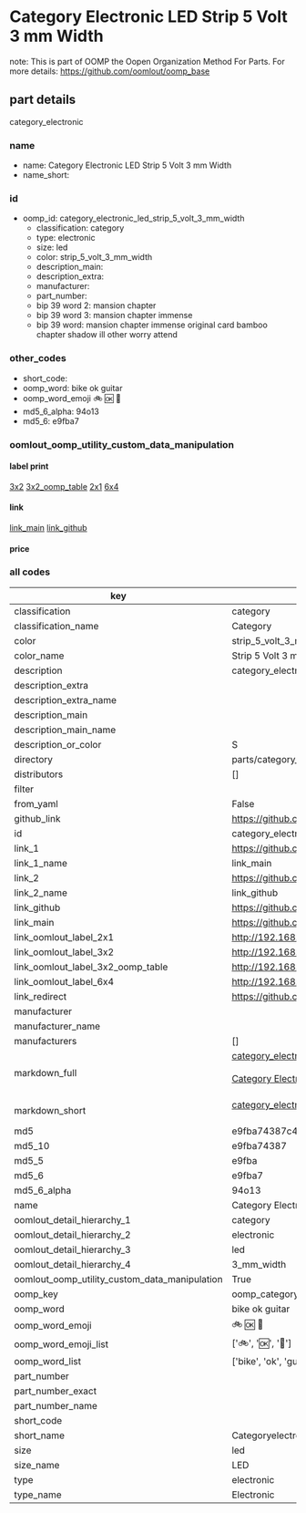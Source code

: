 # Category Electronic LED Strip 5 Volt 3 mm Width  

note: This is part of OOMP the Oopen Organization Method For Parts. For more details: https://github.com/oomlout/oomp_base

##  part details
  



category_electronic



### name
* name: Category Electronic LED Strip 5 Volt 3 mm Width
* name_short: 
### id
* oomp_id: category_electronic_led_strip_5_volt_3_mm_width
  * classification: category
  * type: electronic
  * size: led
  * color: strip_5_volt_3_mm_width
  * description_main: 
  * description_extra: 
  * manufacturer: 
  * part_number: 
  * bip 39 word 2: mansion chapter
  * bip 39 word 3: mansion chapter immense
  * bip 39 word: mansion chapter immense original card bamboo chapter shadow ill other worry attend

### other_codes
* short_code: 
* oomp_word: bike ok guitar
* oomp_word_emoji :bike: :ok: :guitar:
* md5_6_alpha: 94o13
* md5_6: e9fba7






### oomlout_oomp_utility_custom_data_manipulation
#### label print
[3x2](http://192.168.1.245:1112/?label=oomp%2094o13)
[3x2_oomp_table](http://192.168.1.108:1112/?label=oomp%2094o13)
[2x1](http://192.168.1.242:1112/?label=oomp%2094o13)
[6x4](http://192.168.1.55:1112/?label=oomp%2094o13)    

#### link

[link_main](https://github.com/oomlout/oomlout_oomp_version_1_messy/tree/main/parts/category_electronic_led_strip_5_volt_3_mm_width) [link_github](https://github.com/oomlout/oomlout_oomp_version_1_messy/tree/main/parts/category_electronic_led_strip_5_volt_3_mm_width)                             

#### price







### all codes 
| key | value |  
| --- | --- |  
| classification | category |  
| classification_name | Category |  
| color | strip_5_volt_3_mm_width |  
| color_name | Strip 5 Volt 3 mm Width |  
| description | category_electronic |  
| description_extra |  |  
| description_extra_name |  |  
| description_main |  |  
| description_main_name |  |  
| description_or_color | S  |  
| directory | parts/category_electronic_led_strip_5_volt_3_mm_width |  
| distributors | [] |  
| filter |  |  
| from_yaml | False |  
| github_link | https://github.com/oomlout/oomlout_oomp_part_src/tree/main/parts/category_electronic_led_strip_5_volt_3_mm_width |  
| id | category_electronic_led_strip_5_volt_3_mm_width |  
| link_1 | https://github.com/oomlout/oomlout_oomp_version_1_messy/tree/main/parts/category_electronic_led_strip_5_volt_3_mm_width |  
| link_1_name | link_main |  
| link_2 | https://github.com/oomlout/oomlout_oomp_version_1_messy/tree/main/parts/category_electronic_led_strip_5_volt_3_mm_width |  
| link_2_name | link_github |  
| link_github | https://github.com/oomlout/oomlout_oomp_version_1_messy/tree/main/parts/category_electronic_led_strip_5_volt_3_mm_width |  
| link_main | https://github.com/oomlout/oomlout_oomp_version_1_messy/tree/main/parts/category_electronic_led_strip_5_volt_3_mm_width |  
| link_oomlout_label_2x1 | http://192.168.1.242:1112/?label=oomp%2094o13 |  
| link_oomlout_label_3x2 | http://192.168.1.245:1112/?label=oomp%2094o13 |  
| link_oomlout_label_3x2_oomp_table | http://192.168.1.108:1112/?label=oomp%2094o13 |  
| link_oomlout_label_6x4 | http://192.168.1.55:1112/?label=oomp%2094o13 |  
| link_redirect | https://github.com/oomlout/oomlout_oomp_version_1_messy/tree/main/parts/category_electronic_led_strip_5_volt_3_mm_width |  
| manufacturer |  |  
| manufacturer_name |  |  
| manufacturers | [] |  
| markdown_full | [category_electronic_led_strip_5_volt_3_mm_width](none)<br>[](none)<br>[Category Electronic Led Strip 5 Volt 3 Mm Width](none)<br><br> |  
| markdown_short | [category_electronic_led_strip_5_volt_3_mm_width](none)<br><br> |  
| md5 | e9fba74387c4c4cc481149cae3099c3a |  
| md5_10 | e9fba74387 |  
| md5_5 | e9fba |  
| md5_6 | e9fba7 |  
| md5_6_alpha | 94o13 |  
| name | Category Electronic LED Strip 5 Volt 3 mm Width |  
| oomlout_detail_hierarchy_1 | category |  
| oomlout_detail_hierarchy_2 | electronic |  
| oomlout_detail_hierarchy_3 | led |  
| oomlout_detail_hierarchy_4 | 3_mm_width |  
| oomlout_oomp_utility_custom_data_manipulation | True |  
| oomp_key | oomp_category_electronic_led_strip_5_volt_3_mm_width |  
| oomp_word | bike ok guitar |  
| oomp_word_emoji | :bike: :ok: :guitar: |  
| oomp_word_emoji_list | [':bike:', ':ok:', ':guitar:'] |  
| oomp_word_list | ['bike', 'ok', 'guitar'] |  
| part_number |  |  
| part_number_exact |  |  
| part_number_name |  |  
| short_code |  |  
| short_name | Categoryelectronic |  
| size | led |  
| size_name | LED |  
| type | electronic |  
| type_name | Electronic |  

